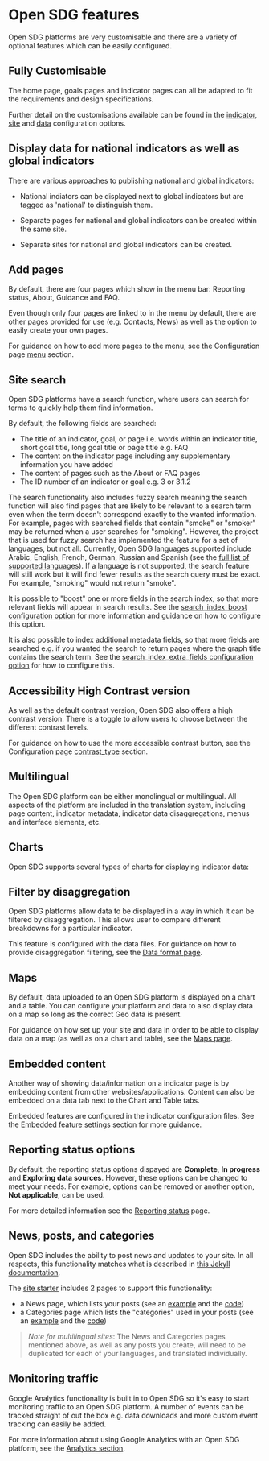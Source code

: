 <h1>Open SDG features</h1>

Open SDG platforms are very customisable and there are a variety of optional features which can be easily configured.

## Fully Customisable ##
The home page, goals pages and indicator pages can all be adapted to fit the requirements and design specifications.

Further detail on the customisations available can be found in the [indicator](indicator-configuration.md), [site](configuration.md) and [data](data-configuration.md) configuration options.

## Display data for national indicators as well as global indicators
There are various approaches to publishing national and global indicators:

* National indiators can be displayed next to global indicators but are tagged as 'national' to distinguish them.

* Separate pages for national and global indicators can be created within the same site.

* Separate sites for national and global indicators can be created.

## Add pages
By default, there are four pages which show in the menu bar: Reporting status, About, Guidance and FAQ.

Even though only four pages are linked to in the menu by default, there are other pages provided for use (e.g. Contacts, News) as well as the option to easily create your own pages.

For guidance on how to add more pages to the menu, see the Configuration page [menu](configuration.md#menu) section.

## Site search
Open SDG platforms have a search function, where users can search for terms to quickly help them find information.

By default, the following fields are searched:

- The title of an indicator, goal, or page i.e. words within an indicator title, short goal title, long goal title or page title e.g. FAQ
- The content on the indicator page including any supplementary information you have added
- The content of pages such as the About or FAQ pages
- The ID number of an indicator or goal e.g. 3 or 3.1.2

The search functionality also includes fuzzy search meaning the search function will also find pages that are likely to be relevant to a search term even when the term doesn't correspond exactly to the wanted information. For example, pages with searched fields that contain "smoke" or "smoker" may be returned when a user searches for "smoking". However, the project that is used for fuzzy search has implemented the feature for a set of languages, but not all. Currently, Open SDG languages supported include Arabic, English, French, German, Russian and Spanish (see the [full list of supported languages](https://lunrjs.com/guides/language_support.html)). If a language is not supported, the search feature will still work but it will find fewer results as the search query must be exact. For example, "smoking" would not return "smoke".

It is possible to "boost" one or more fields in the search index, so that more relevant fields will appear in search results. See the [search_index_boost configuration option](https://open-sdg.readthedocs.io/en/latest/configuration/#search_index_boost) for more information and guidance on how to configure this option.

It is also possible to index additional metadata fields, so that more fields are searched e.g. if you wanted the search to return pages where the graph title contains the search term. See the [search_index_extra_fields configuration option](https://open-sdg.readthedocs.io/en/latest/configuration/#search_index_extra_fields) for how to configure this.

## Accessibility High Contrast version
As well as the default contrast version, Open SDG also offers a high contrast version. There is a toggle to allow users to choose between the different contrast levels.

For guidance on how to use the more accessible contrast button, see the Configuration page [contrast_type](configuration.md) section.

## Multilingual
The Open SDG platform can be either monolingual or multilingual. All aspects of the platform are included in the translation system, including page content, indicator metadata, indicator data disaggregations, menus and interface elements, etc.

## Charts

Open SDG supports several types of charts for displaying indicator data:

## Filter by disaggregation
Open SDG platforms allow data to be displayed in a way in which it can be filtered by disaggregation. This allows user to compare different breakdowns for a particular indicator.

This feature is configured with the data files. For guidance on how to provide disaggregation filtering, see the [Data format page](data-format.md).

## Maps
By default, data uploaded to an Open SDG platform is displayed on a chart and a table. You can configure your platform and data to also display data on a map so long as the correct Geo data is present.

For guidance on how set up your site and data in order to be able to display data on a map (as well as on a chart and table), see the [Maps page](maps.md).

## Embedded content
Another way of showing data/information on a indicator page is by embedding content from other websites/applications. Content can also be embedded on a data tab next to the Chart and Table tabs.

Embedded features are configured in the indicator configuration files. See the [Embedded feature settings](indicator-configuration.md#embedded-feature-settings) section for more guidance.

## Reporting status options
By default, the reporting status options dispayed are **Complete**, **In progress** and **Exploring data sources**. However, these options can be changed to meet your needs. For example, options can be removed or another option, **Not applicable**, can be used.

For more detailed information see the [Reporting status](reporting-status.md) page.

## News, posts, and categories
Open SDG includes the ability to post news and updates to your site. In all respects, this functionality matches what is described in [this Jekyll documentation](https://jekyllrb.com/docs/posts/).

The [site starter](https://github.com/open-sdg/open-sdg-site-starter) includes 2 pages to support this functionality:

* a News page, which lists your posts (see an [example](https://open-sdg.github.io/open-sdg-site-starter/news/) and the [code](https://github.com/open-sdg/open-sdg-site-starter/blob/develop/_pages/news.md))
* a Categories page which lists the "categories" used in your posts (see an [example](https://open-sdg.github.io/open-sdg-site-starter/categories/) and the [code](https://github.com/open-sdg/open-sdg-site-starter/blob/develop/_pages/categories.md))

> *Note for multilingual sites*: The News and Categories pages mentioned above, as
> well as any posts you create, will need to be duplicated for each of your
> languages, and translated individually.

## Monitoring traffic
Google Analytics functionality is built in to Open SDG so it's easy to start monitoring traffic to an Open SDG platform. A number of events can be tracked straight of out the box e.g. data downloads and more custom event tracking can easily be added.

For more information about using Google Analytics with an Open SDG platform, see the [Analytics section](analytics.md).
